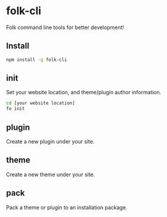 # folk-cli

Folk command line tools for better development!

## Install

```bash
npm install -g folk-cli
```

## init

Set your website location, and theme/plugin author information.

```bash
cd [your website location]
fo init
```

## plugin

Create a new plugin under your site.

## theme

Create a new theme under your site.

## pack

Pack a theme or plugin to an installation package.